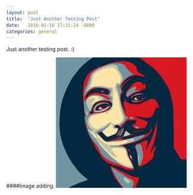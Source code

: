 ```yaml
---
layout: post
title:  "Just Another Testing Post"
date:   2016-02-10 17:31:24 -0800
categories: general
---
```


Just another testing post. :)

####Image adding.
![annonymouse picture](assets/img/2016/feb/annonymous.jpg "Just a picture")
